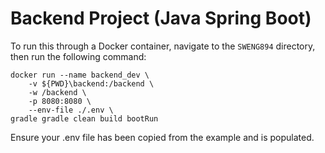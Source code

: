 # Backend Project (Java Spring Boot)
To run this through a Docker container, navigate to the `SWENG894` directory, then run the following command:
```
docker run --name backend_dev \
    -v ${PWD}\backend:/backend \
    -w /backend \
    -p 8080:8080 \
    --env-file ./.env \
gradle gradle clean build bootRun
```
Ensure your .env file has been copied from the example and is populated.
